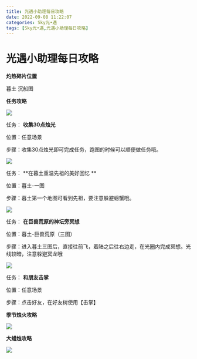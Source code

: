 ```yaml
---
title: 光遇小助理每日攻略
date: 2022-09-08 11:22:07
categories: Sky光•遇
tags: [Sky光•遇,光遇小助理每日攻略]
---
```

# 光遇小助理每日攻略
**灼热碎片位置**

暮土 沉船图

  

 **任务攻略**

![](https://img.166.net/reunionpub/ds/kol/20220829/001313-rc41oa80ye.png)

任务： **收集30点烛光**

位置：任意场景

步骤：收集30点烛光即可完成任务，跑图的时候可以顺便做任务哦。

![](https://img.166.net/reunionpub/ds/kol/20220908/001825-yisnkqtm52.png)

任务： **在暮土重温先祖的美好回忆  **

位置：暮土-一图

步骤：暮土第一个地图可看到先祖，要注意躲避螃蟹哦。

![](https://img.166.net/reunionpub/ds/kol/20220908/001848-rpzogik2ad.png)

任务： **在巨兽荒原的神坛旁冥想**

位置：暮土-巨兽荒原（三图）

步骤：进入暮土三图后，直接往前飞，着陆之后往右边走，在光圈内完成冥想。光线较暗，注意躲避冥龙哦

![](https://img.166.net/reunionpub/ds/kol/20220908/001915-15e8ayiwkm.png)

任务： **和朋友击掌**

位置：任意场景

步骤：点击好友，在好友树使用【击掌】

 **季节烛火攻略**

![](https://img.166.net/reunionpub/ds/kol/20220908/002118-vzm5isk86p.png)

  

 **大蜡烛攻略**

![](https://img.166.net/reunionpub/ds/kol/20220908/002419-qpiu5h8tce.png)

  

  

